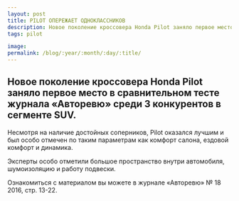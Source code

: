 ```yaml
---
layout: post
title: PILOT ОПЕРЕЖАЕТ ОДНОКЛАССНИКОВ
description: Новое поколение кроссовера Honda Pilot заняло первое место в сравнительном тесте журнала «Авторевю» среди 3 конкурентов в сегменте SUV.
tags: pilot

image: 
permalink: /blog/:year/:month/:day/:title/
---
```


## Новое поколение кроссовера Honda Pilot заняло первое место в сравнительном тесте журнала «Авторевю» среди 3 конкурентов в сегменте SUV.

Несмотря на наличие достойных соперников, Pilot оказался лучшим и был особо отмечен по таким параметрам как комфорт салона, ездовой комфорт и динамика.

Эксперты особо отметили большое пространство внутри автомобиля, шумоизоляцию и работу подвески.

Ознакомиться с материалом вы можете в журнале «Авторевю» № 18 2016, стр. 13-22.
